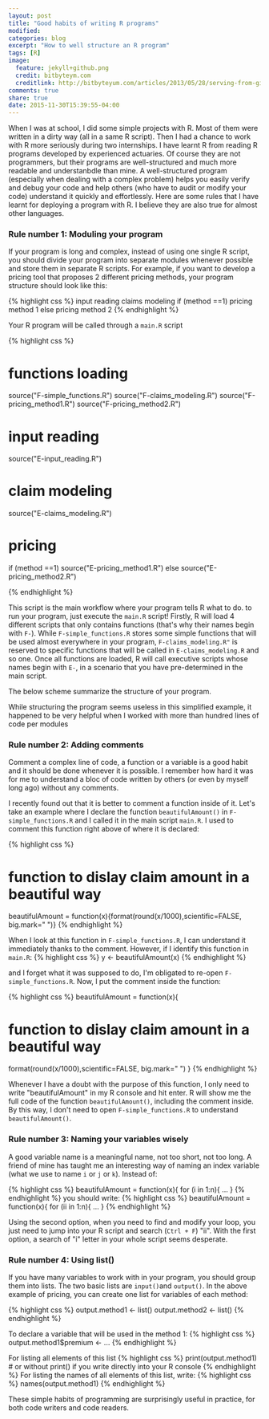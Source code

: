 ```yaml
---
layout: post
title: "Good habits of writing R programs"
modified:
categories: blog
excerpt: "How to well structure an R program"
tags: [R]
image:
  feature: jekyll+github.png
  credit: bitbyteym.com
  creditlink: http://bitbyteyum.com/articles/2013/05/28/serving-from-github/
comments: true
share: true
date: 2015-11-30T15:39:55-04:00
---
```


When I was at school, I did some simple projects with R. Most of them were written in a dirty way (all in a same R script). Then I had a chance to work with R more seriously during two internships. I have learnt R from reading R programs developed by experienced actuaries. Of course they are not programmers, but their programs are well-structured and much more readable and understanbdle than mine. A well-structured program (especially when dealing with a complex problem) helps you easily verify and debug your code and help others (who have to audit or modify your code) understand it quickly and effortlessly. Here are some rules that I have learnt for deploying a program with R. I believe they are also true for almost other languages.

### Rule number 1: Moduling your program

If your program is long and complex, instead of using one single R script, you should divide your program into separate modules whenever possible and store them in separate R scripts. For example, if you want to develop a pricing tool that proposes 2 different pricing methods, your program structure should look like this:

{% highlight css %}
input reading
claims modeling 
if (method ==1)
    pricing method 1
else
    pricing method 2
{% endhighlight %}

Your R program will be called through a `main.R` script 

{% highlight css %}
# functions loading       
source("F-simple_functions.R")
source("F-claims_modeling.R")
source("F-pricing_method1.R")
source("F-pricing_method2.R")

# input reading
source("E-input_reading.R")

# claim modeling
source("E-claims_modeling.R")
# pricing 
if (method ==1)
    source("E-pricing_method1.R")
else
    source("E-pricing_method2.R")

{% endhighlight %}

This script is the main workflow where your program tells R what to do. to run your program, just execute the `main.R` script! Firstly, R will load 4 different scripts that only contains functions (that's why their names begin with `F-`).  While `F-simple_functions.R` stores some simple functions that will be used almost everywhere in your program, `F-claims_modeling.R"` is reserved to specific functions that will be called in `E-claims_modeling.R` and so one. Once all functions are loaded, R will call executive scripts whose names begin with `E-`, in a scenario that you have pre-determined in the main script. 

The below scheme summarize the structure of your program.

While structuring the program seems useless in this simplified example, it happened to be very helpful when I worked with more than hundred lines of code per modules


### Rule number 2: Adding comments 
Comment a complex line of code, a function or a variable is a good habit and it should be done whenever it is possible. I remember how hard it was for me to understand a bloc of code written by others (or even by myself long ago) without any comments.

I recently found out that it is better to comment a function inside of it. Let's take an example where I declare the function `beautifulAmount()` in `F-simple_functions.R` and I called it in the main script `main.R`. I used to comment this function right above of where it is declared: 

{% highlight css %}
# function to dislay claim amount in a beautiful way
beautifulAmount = function(x){format(round(x/1000),scientific=FALSE, big.mark=" ")}
{% endhighlight %}

When I look at this function in `F-simple_functions.R`, I can understand it immediately thanks to the comment. However, if I identify this function in `main.R`:
{% highlight css %}
y <- beautifulAmount(x)
{% endhighlight %}

and I forget what it was supposed to do, I'm obligated to re-open `F-simple_functions.R`. Now, I put the comment inside the function:

{% highlight css %}
beautifulAmount = function(x){
# function to dislay claim amount in a beautiful way
format(round(x/1000),scientific=FALSE, big.mark=" ")
}
{% endhighlight %}

Whenever I have a doubt with the purpose of this function, I only need to write "beautifulAmount" in my R console and hit enter. R will show me the full code of the function `beautifulAmount()`, including the comment inside. By this way, I don't need to open `F-simple_functions.R` to understand `beautifulAmount()`.


### Rule number 3: Naming your variables wisely

A good variable name is a meaningful name, not too short, not too long. A friend of mine has taught me an interesting way of naming an index variable (what we use to name `i` or `j` or `k`). Instead of:  

{% highlight css %}
beautifulAmount = function(x){
for (i in 1:n){
...
}
{% endhighlight %}
you should write:
{% highlight css %}
beautifulAmount = function(x){
for (ii in 1:n){
...
}
{% endhighlight %}

Using the second option, when you need to find and modify your loop, you just need to jump into your R script and search (`Ctrl + F`) "ii". With the first option, a search of "i" letter in your whole script seems desperate.

### Rule number 4: Using list()
If you have many variables to work with in your program, you should group them into lists. The two basic lists are `input()`and `output()`. In the above example of pricing, you can create one list for variables of each method:

{% highlight css %}
output.method1 <- list()
output.method2 <- list()
{% endhighlight %}

To declare a variable that will be used in the method 1:
{% highlight css %}
output.method1$premium <- ...
{% endhighlight %}

For listing all elements of this list
{% highlight css %}
print(output.method1) # or without print() if you write directly into your R console
{% endhighlight %}
For listing the names of all elements of this list, write:
{% highlight css %}
names(output.method1)
{% endhighlight %}

These simple habits of programming are surprisingly useful in practice, for both code writers and code readers.

